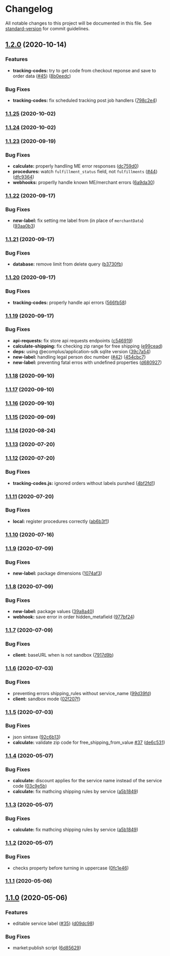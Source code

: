 # Changelog

All notable changes to this project will be documented in this file. See [standard-version](https://github.com/conventional-changelog/standard-version) for commit guidelines.

## [1.2.0](https://github.com/ecomclub/app-melhor-envio/compare/v1.1.25...v1.2.0) (2020-10-14)


### Features

* **tracking-codes:** try to get code from checkout reponse and save to order data ([#45](https://github.com/ecomclub/app-melhor-envio/issues/45)) ([8b0eedc](https://github.com/ecomclub/app-melhor-envio/commit/8b0eedccbdf154aa9a53d457883408c7bd85cc11))


### Bug Fixes

* **tracking-codes:** fix scheduled tracking post job handlers ([798c2e4](https://github.com/ecomclub/app-melhor-envio/commit/798c2e40d075153d2b856440efe21a2ad9dd04c5))

### [1.1.25](https://github.com/ecomclub/app-melhor-envio/compare/v1.1.24...v1.1.25) (2020-10-02)

### [1.1.24](https://github.com/ecomclub/app-melhor-envio/compare/v1.1.23...v1.1.24) (2020-10-02)

### [1.1.23](https://github.com/ecomclub/app-melhor-envio/compare/v1.1.22...v1.1.23) (2020-09-19)


### Bug Fixes

* **calculate:** properly handling ME error responses ([dc759d0](https://github.com/ecomclub/app-melhor-envio/commit/dc759d07d0f2b7770e4fcb465c94a9d2d5557a01))
* **procedures:** watch `fulfillment_status` field, not `fulfillments` ([#44](https://github.com/ecomclub/app-melhor-envio/issues/44)) ([dfc9364](https://github.com/ecomclub/app-melhor-envio/commit/dfc936495778d236007143a633c60325386127f5))
* **webhooks:** properlly handle known ME/merchant errors ([6a9da30](https://github.com/ecomclub/app-melhor-envio/commit/6a9da301447bc607500123b1bd47ce9e6f9e6ba5))

### [1.1.22](https://github.com/ecomclub/app-melhor-envio/compare/v1.1.21...v1.1.22) (2020-09-17)


### Bug Fixes

* **new-label:** fix setting me label from (in place of `merchantData`) ([93aa0b3](https://github.com/ecomclub/app-melhor-envio/commit/93aa0b3aa213cc66a495e789733783ddf977c458))

### [1.1.21](https://github.com/ecomclub/app-melhor-envio/compare/v1.1.20...v1.1.21) (2020-09-17)


### Bug Fixes

* **database:** remove limit from delete query ([b3730fb](https://github.com/ecomclub/app-melhor-envio/commit/b3730fbbc1743f99331854013a47a56185e09d2b))

### [1.1.20](https://github.com/ecomclub/app-melhor-envio/compare/v1.1.19...v1.1.20) (2020-09-17)


### Bug Fixes

* **tracking-codes:** properly handle api errors ([566fb58](https://github.com/ecomclub/app-melhor-envio/commit/566fb5811814ed4c98d3dda340057441f0b11e22))

### [1.1.19](https://github.com/ecomclub/app-melhor-envio/compare/v1.1.18...v1.1.19) (2020-09-17)


### Bug Fixes

* **api-requests:** fix store api requests endpoints ([c546919](https://github.com/ecomclub/app-melhor-envio/commit/c546919ce5bb1e443ef4eaeb58e5b1e68054745f))
* **calculate-shipping:** fix checking zip range for free shipping ([e99cead](https://github.com/ecomclub/app-melhor-envio/commit/e99cead52ef1324087b98ae756c47dfe58a362d9))
* **deps:** using @ecomplus/application-sdk sqlite version ([39c7a54](https://github.com/ecomclub/app-melhor-envio/commit/39c7a548a9a78673bf1b8886ef502bd925e7f12d))
* **new-label:** handling legal person doc number ([#42](https://github.com/ecomclub/app-melhor-envio/issues/42)) ([454cbc7](https://github.com/ecomclub/app-melhor-envio/commit/454cbc71e385e365977fd269d7d2184547d89f82))
* **new-label:** preventing fatal erros with undefined properties ([d680927](https://github.com/ecomclub/app-melhor-envio/commit/d680927a6df707d0d3527407e7052bd12ca2687c))

### [1.1.18](https://github.com/ecomclub/app-melhor-envio/compare/v1.1.17...v1.1.18) (2020-09-10)

### [1.1.17](https://github.com/ecomclub/app-melhor-envio/compare/v1.1.16...v1.1.17) (2020-09-10)

### [1.1.16](https://github.com/ecomclub/app-melhor-envio/compare/v1.1.15...v1.1.16) (2020-09-10)

### [1.1.15](https://github.com/ecomclub/app-melhor-envio/compare/v1.1.14...v1.1.15) (2020-09-09)

### [1.1.14](https://github.com/ecomclub/app-melhor-envio/compare/v1.1.13...v1.1.14) (2020-08-24)

### [1.1.13](https://github.com/ecomclub/app-melhor-envio/compare/v1.1.12...v1.1.13) (2020-07-20)

### [1.1.12](https://github.com/ecomclub/app-melhor-envio/compare/v1.1.11...v1.1.12) (2020-07-20)


### Bug Fixes

* **tracking-codes.js:** ignored orders without labels purshed ([4bf2fd1](https://github.com/ecomclub/app-melhor-envio/commit/4bf2fd138060962c1179b5dbdc58e979feae5d68))

### [1.1.11](https://github.com/ecomclub/app-melhor-envio/compare/v1.1.10...v1.1.11) (2020-07-20)


### Bug Fixes

* **local:** register procedures correctly ([ab6b3f1](https://github.com/ecomclub/app-melhor-envio/commit/ab6b3f15b0a290e228dbacb700f0f57f807f1a7f))

### [1.1.10](https://github.com/ecomclub/app-melhor-envio/compare/v1.1.9...v1.1.10) (2020-07-16)

### [1.1.9](https://github.com/ecomclub/app-melhor-envio/compare/v1.1.8...v1.1.9) (2020-07-09)


### Bug Fixes

* **new-label:** package dimensions ([1074af3](https://github.com/ecomclub/app-melhor-envio/commit/1074af3d124514642284e6d50a8cda9b8077b52a))

### [1.1.8](https://github.com/ecomclub/app-melhor-envio/compare/v1.1.7...v1.1.8) (2020-07-09)


### Bug Fixes

* **new-label:** package values ([39a8a40](https://github.com/ecomclub/app-melhor-envio/commit/39a8a40f4605d81fdf4061baca00ced23435e5b5))
* **webhook:** save error in order hidden_metafield ([977bf24](https://github.com/ecomclub/app-melhor-envio/commit/977bf2491113f352d72edf20e4df6aecf3e6bb61))

### [1.1.7](https://github.com/ecomclub/app-melhor-envio/compare/v1.1.6...v1.1.7) (2020-07-09)


### Bug Fixes

* **client:** baseURL when is not sandbox ([7917d9b](https://github.com/ecomclub/app-melhor-envio/commit/7917d9b97e53503e7841be247c2181ecd0cd13c7))

### [1.1.6](https://github.com/ecomclub/app-melhor-envio/compare/v1.1.5...v1.1.6) (2020-07-03)


### Bug Fixes

* preventing errors shipping_rules without service_name ([99d39fd](https://github.com/ecomclub/app-melhor-envio/commit/99d39fd6e8d665cf95d288c916c599a4b2ca0c96))
* **client:** sandbox mode ([02f207f](https://github.com/ecomclub/app-melhor-envio/commit/02f207f32dbc52b32ed8d957493501143ef6a346))

### [1.1.5](https://github.com/ecomclub/app-melhor-envio/compare/v1.1.4...v1.1.5) (2020-07-03)


### Bug Fixes

* json sintaxe ([92c6b13](https://github.com/ecomclub/app-melhor-envio/commit/92c6b136add346e9eac82cb691ca2c2cdb77ce51))
* **calculate:** validate zip code for free_shipping_from_value [#37](https://github.com/ecomclub/app-melhor-envio/issues/37) ([de6c531](https://github.com/ecomclub/app-melhor-envio/commit/de6c5310ced0187202162cf8db6d29f3668366c5))

### [1.1.4](https://github.com/ecomclub/app-melhor-envio/compare/v1.1.2...v1.1.4) (2020-05-07)


### Bug Fixes

* **calculate:** discount applies for the service name instead of the service code ([03c9e5b](https://github.com/ecomclub/app-melhor-envio/commit/03c9e5bf413145cbaaa5aaa1b409da2e7c8f0b03))
* **calculate:** fix mathcing shipping rules by service ([a5b1849](https://github.com/ecomclub/app-melhor-envio/commit/a5b1849bee3dbdf8e4f3f49e03a0188e4d9e53de))

### [1.1.3](https://github.com/ecomclub/app-melhor-envio/compare/v1.1.2...v1.1.3) (2020-05-07)


### Bug Fixes

* **calculate:** fix mathcing shipping rules by service ([a5b1849](https://github.com/ecomclub/app-melhor-envio/commit/a5b1849bee3dbdf8e4f3f49e03a0188e4d9e53de))

### [1.1.2](https://github.com/ecomclub/app-melhor-envio/compare/v1.1.1...v1.1.2) (2020-05-07)


### Bug Fixes

* checks property before turning in uppercase ([0fc1e46](https://github.com/ecomclub/app-melhor-envio/commit/0fc1e4693468574239ea140d3224118e1c5a4a45))

### [1.1.1](https://github.com/ecomclub/app-melhor-envio/compare/v1.1.0...v1.1.1) (2020-05-06)

## [1.1.0](https://github.com/ecomclub/app-melhor-envio/compare/v0.2.7...v1.1.0) (2020-05-06)


### Features

* editable service label ([#35](https://github.com/ecomclub/app-melhor-envio/issues/35)) ([d09dc98](https://github.com/ecomclub/app-melhor-envio/commit/d09dc98d341e929132f6eb748931cfbc8a3876ea))


### Bug Fixes

* market:publish script ([6d85629](https://github.com/ecomclub/app-melhor-envio/commit/6d856291c8c789994ca17e27f1de049787a59910))
